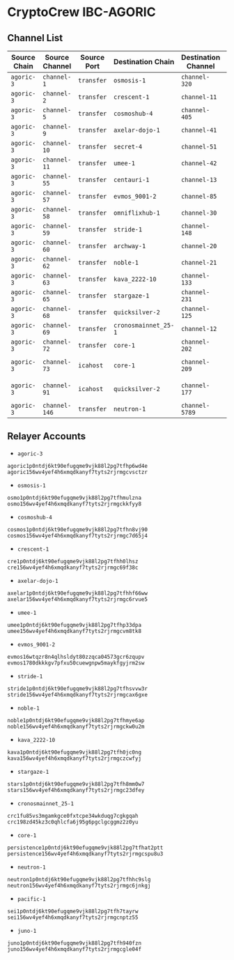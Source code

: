 # CryptoCrew IBC-AGORIC

## Channel List

| Source Chain       | Source Channel   | Source Port        | Destination Chain   | Destination Channel   | Destination Port    | CC Relayer  |
|--------------------|------------------|--------------------|---------------------|-----------------------|---------------------|-------------|
| `agoric-3`         | `channel-1`      | `transfer`         | `osmosis-1`         | `channel-320`         | `transfer`          |     ✅      |
| `agoric-3`         | `channel-2`      | `transfer`         | `crescent-1`        | `channel-11`          | `transfer`          |     ✅      |
| `agoric-3`         | `channel-5`      | `transfer`         | `cosmoshub-4`       | `channel-405`         | `transfer`          |     ✅      |
| `agoric-3`         | `channel-9`      | `transfer`         | `axelar-dojo-1`     | `channel-41`          | `transfer`          |     ✅      |
| `agoric-3`         | `channel-10`     | `transfer`         | `secret-4`          | `channel-51`          | `transfer`          |             |
| `agoric-3`         | `channel-11`     | `transfer`         | `umee-1`            | `channel-42`          | `transfer`          |     ✅      |
| `agoric-3`         | `channel-55`     | `transfer`         | `centauri-1`        | `channel-13`          | `transfer`          |             |
| `agoric-3`         | `channel-57`     | `transfer`         | `evmos_9001-2`      | `channel-85`          | `transfer`          |     ✅      |
| `agoric-3`         | `channel-58`     | `transfer`         | `omniflixhub-1`     | `channel-30`          | `transfer`          |             |
| `agoric-3`         | `channel-59`     | `transfer`         | `stride-1`          | `channel-148`         | `transfer`          |     ✅      |
| `agoric-3`         | `channel-60`     | `transfer`         | `archway-1`         | `channel-20`          | `transfer`          |             |
| `agoric-3`         | `channel-62`     | `transfer`         | `noble-1`           | `channel-21`          | `transfer`          |     ✅      |
| `agoric-3`         | `channel-63`     | `transfer`         | `kava_2222-10`      | `channel-133`         | `transfer`          |     ✅      |
| `agoric-3`         | `channel-65`     | `transfer`         | `stargaze-1`        | `channel-231`         | `transfer`          |     ✅      |
| `agoric-3`         | `channel-68`     | `transfer`         | `quicksilver-2`     | `channel-125`         | `transfer`          |             |
| `agoric-3`         | `channel-69`     | `transfer`         | `cronosmainnet_25-1` | `channel-12`          | `transfer`          |     ✅      |
| `agoric-3`         | `channel-72`     | `transfer`         | `core-1`            | `channel-202`         | `transfer`          |     ✅      |
| `agoric-3`         | `channel-73`     | `icahost`          | `core-1`            | `channel-209`         | `icacontroller-agoric-3.rewards` |     ✅      |
| `agoric-3`         | `channel-91`     | `icahost`          | `quicksilver-2`     | `channel-177`         | `icacontroller-agoric-3.deposit` |           |
| `agoric-3`         | `channel-146`    | `transfer`         | `neutron-1`         | `channel-5789`        | `transfer`          |     ✅      |



## Relayer Accounts
- `agoric-3`
```
agoric1p0ntdj6kt90efugqme9vjk88l2pg7tfhp6wd4e
agoric156wv4yef4h6xmqdkanyf7tyts2rjrmgcvsctzr
```
- `osmosis-1`
```
osmo1p0ntdj6kt90efugqme9vjk88l2pg7tfhmulzna
osmo156wv4yef4h6xmqdkanyf7tyts2rjrmgckkfyy8
```
- `cosmoshub-4`
```
cosmos1p0ntdj6kt90efugqme9vjk88l2pg7tfhn8vj90
cosmos156wv4yef4h6xmqdkanyf7tyts2rjrmgc7d65j4
```
- `crescent-1`
```
cre1p0ntdj6kt90efugqme9vjk88l2pg7tfhh0lhsz
cre156wv4yef4h6xmqdkanyf7tyts2rjrmgc69f38c
```
- `axelar-dojo-1`
```
axelar1p0ntdj6kt90efugqme9vjk88l2pg7tfhhf66ww
axelar156wv4yef4h6xmqdkanyf7tyts2rjrmgc6rvue5
```
- `umee-1`
```
umee1p0ntdj6kt90efugqme9vjk88l2pg7tfhp33dpa
umee156wv4yef4h6xmqdkanyf7tyts2rjrmgcvm8tk8
```
- `evmos_9001-2`
```
evmos16wtqzr8n4qlhsldyt80zzqca04573gcr6zqupv
evmos1780dkkkgv7pfxu50cuewgnpw5maykfgyjrm2sw
```
- `stride-1`
```
stride1p0ntdj6kt90efugqme9vjk88l2pg7tfhsvvw3r
stride156wv4yef4h6xmqdkanyf7tyts2rjrmgcax6gxe
```
- `noble-1`
```
noble1p0ntdj6kt90efugqme9vjk88l2pg7tfhmye6ap
noble156wv4yef4h6xmqdkanyf7tyts2rjrmgckw0u2m
```
- `kava_2222-10`
```
kava1p0ntdj6kt90efugqme9vjk88l2pg7tfh0jc0ng
kava156wv4yef4h6xmqdkanyf7tyts2rjrmgczcwfyj
```
- `stargaze-1`
```
stars1p0ntdj6kt90efugqme9vjk88l2pg7tfh8mm0w7
stars156wv4yef4h6xmqdkanyf7tyts2rjrmgc23dfey
```
- `cronosmainnet_25-1`
```
crc1fu85vs3mgamkgce0fxtcpe34wkduqg7cgkgqah
crc198zd45kz3c0qhlcfa6j95g6pgclgcggmz2z0yu
```
- `core-1`
```
persistence1p0ntdj6kt90efugqme9vjk88l2pg7tfhat2ptt
persistence156wv4yef4h6xmqdkanyf7tyts2rjrmgcspu8u3
```
- `neutron-1`
```
neutron1p0ntdj6kt90efugqme9vjk88l2pg7tfhhc9slg
neutron156wv4yef4h6xmqdkanyf7tyts2rjrmgc6jnkgj
```
- `pacific-1`
```
sei1p0ntdj6kt90efugqme9vjk88l2pg7tfh7tayrw
sei156wv4yef4h6xmqdkanyf7tyts2rjrmgcnptz55
```
- `juno-1`
```
juno1p0ntdj6kt90efugqme9vjk88l2pg7tfh940fzn
juno156wv4yef4h6xmqdkanyf7tyts2rjrmgcgle04f
```
